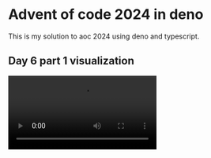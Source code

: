# Advent of code 2024 in deno

This is my solution to aoc 2024 using deno and typescript.

## Day 6 part 1 visualization

![Day 6 part 1](assets/AOC_day6_visualization.mp4)
